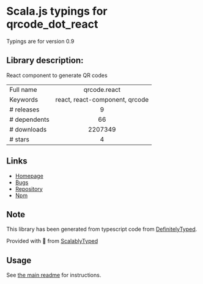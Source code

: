 
# Scala.js typings for qrcode_dot_react

Typings are for version 0.9

## Library description:
React component to generate QR codes

|                    |                 |
| ------------------ | :-------------: |
| Full name          | qrcode.react |
| Keywords           | react, react-component, qrcode |
| # releases         | 9 |
| # dependents       | 66 |
| # downloads        | 2207349 |
| # stars            | 4 |

## Links
- [Homepage](http://zpao.github.io/qrcode.react)
- [Bugs](https://github.com/zpao/qrcode.react/issues)
- [Repository](https://github.com/zpao/qrcode.react)
- [Npm](https://www.npmjs.com/package/qrcode.react)
    


## Note
This library has been generated from typescript code from [DefinitelyTyped](https://definitelytyped.org).

Provided with :purple_heart: from [ScalablyTyped](https://github.com/oyvindberg/ScalablyTyped)

## Usage
See [the main readme](../../readme.md) for instructions.


